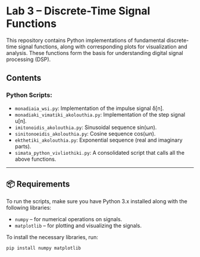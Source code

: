 # Lab 3 – Discrete-Time Signal Functions

This repository contains Python implementations of fundamental discrete-time signal functions, along with corresponding plots for visualization and analysis. These functions form the basis for understanding digital signal processing (DSP).

## Contents

### Python Scripts:
- `monadiaia_wsi.py`: Implementation of the impulse signal δ[n].
- `monadiaki_vimatiki_akolouthia.py`: Implementation of the step signal u[n].
- `imitonoidis_akolouthia.py`: Sinusoidal sequence sin(ωn).
- `sinitonoeidis_akolouthia.py`: Cosine sequence cos(ωn).
- `ekthetiki_akolouthia.py`: Exponential sequence (real and imaginary parts).
- `simata_python_vivliothiki.py`: A consolidated script that calls all the above functions.

---

## 📦 Requirements

To run the scripts, make sure you have Python 3.x installed along with the following libraries:

- `numpy` – for numerical operations on signals.
- `matplotlib` – for plotting and visualizing the signals.

To install the necessary libraries, run:

```bash
pip install numpy matplotlib
